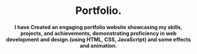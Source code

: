 <h1 align="center">Portfolio.</h1>
<h4 align="center">I have Created an engaging portfolio website showcasing my skills, projects, and achievements, demonstrating proficiency in web development and design.(using HTML, CSS, JavaScript) 
and some effects and animation.</h4>
